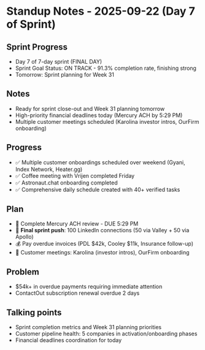 # Standup Notes - 2025-09-22 (Day 7 of Sprint)

## Sprint Progress
- Day 7 of 7-day sprint (FINAL DAY)
- Sprint Goal Status: ON TRACK - 91.3% completion rate, finishing strong
- Tomorrow: Sprint planning for Week 31

## Notes
- Ready for sprint close-out and Week 31 planning tomorrow
- High-priority financial deadlines today (Mercury ACH by 5:29 PM)
- Multiple customer meetings scheduled (Karolina investor intros, OurFirm onboarding)

## Progress
- ✅ Multiple customer onboardings scheduled over weekend (Gyani, Index Network, Heater.gg)
- ✅ Coffee meeting with Vrijen completed Friday
- ✅ Astronaut.chat onboarding completed
- ✅ Comprehensive daily schedule created with 40+ verified tasks

## Plan
- 🔴 Complete Mercury ACH review - DUE 5:29 PM
- 🎯 **Final sprint push**: 100 LinkedIn connections (50 via Valley + 50 via Apollo)
- 💰 Pay overdue invoices (PDL $42k, Cooley $11k, Insurance follow-up)
- 👥 Customer meetings: Karolina (investor intros), OurFirm onboarding

## Problem
- $54k+ in overdue payments requiring immediate attention
- ContactOut subscription renewal overdue 2 days

## Talking points
- Sprint completion metrics and Week 31 planning priorities
- Customer pipeline health: 5 companies in activation/onboarding phases
- Financial deadlines coordination for today